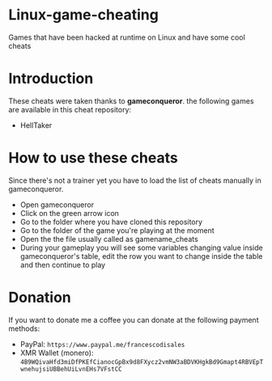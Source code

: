# Linux-game-cheating
Games that have been hacked at runtime on Linux and have some cool cheats

# Introduction

These cheats were taken thanks to **gameconqueror**. the following games are available in this cheat repository:

* HellTaker

# How to use these cheats

Since there's not a trainer yet you have to load the list of cheats manually in gameconqueror.
* Open gameconqueror
* Click on the green arrow icon
* Go to the folder where you have cloned this repository
* Go to the folder of the game you're playing at the moment
* Open the the file usually called as gamename_cheats
* During your gameplay you will see some variables changing value inside gameconqueror's table, edit the row you want to change inside the table and then continue to play

# Donation

If you want to donate me a coffee you can donate at the following payment methods:

* PayPal:  ```https://www.paypal.me/francescodisales```
* XMR Wallet (monero): ```4B9WQivaHfd3miDfPKEfCianocGpBx9d8FXycz2vmNW3aBDVKHgkBd9Gmapt4RBVEpTwnehujsiUBBehUiLvnEHs7VFstCC```



